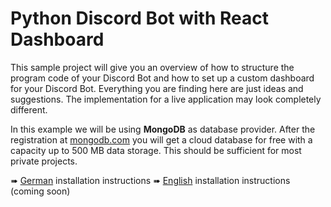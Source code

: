 # Python Discord Bot with React Dashboard
This sample project will give you an overview of how to structure the program code of your Discord Bot and how to set up a custom dashboard for your Discord Bot. Everything you are finding here are just ideas and suggestions. The implementation for a live application may look completely different.

In this example we will be using **MongoDB** as database provider. After the registration at [mongodb.com](https://www.mongodb.com/cloud/atlas/register) you will get a cloud database for free with a capacity up to 500 MB data storage. This should be sufficient for most private projects.

➠ [German](README.de.md) installation instructions
➠ [English](README.en.md) installation instructions (coming soon)